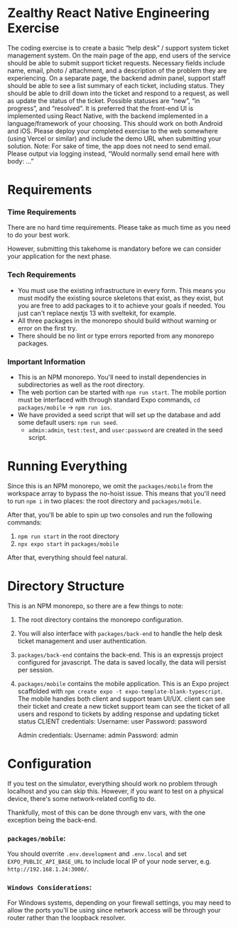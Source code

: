 # Zealthy React Native Engineering Exercise

The coding exercise is to create a basic “help desk” / support system ticket
management system.
On the main page of the app, end users of the service should be able to submit support
ticket requests. Necessary fields include name, email, photo / attachment, and a
description of the problem they are experiencing.
On a separate page, the backend admin panel, support staff should be able to see a list
summary of each ticket, including status. They should be able to drill down into the
ticket and respond to a request, as well as update the status of the ticket. Possible
statuses are “new”, “in progress”, and “resolved”.
It is preferred that the front-end UI is implemented using React Native, with the backend
implemented in a language/framework of your choosing. This should work on both
Android and iOS.
Please deploy your completed exercise to the web somewhere (using Vercel or similar)
and include the demo URL when submitting your solution.
Note: For sake of time, the app does not need to send email. Please output via logging
instead, “Would normally send email here with body: ...”

# Requirements
### Time Requirements
There are no hard time requirements. Please take as much time as you need to do
your best work.

However, submitting this takehome is mandatory before we can consider your
application for the next phase.

### Tech Requirements
* You must use the existing infrastructure in every form. This means you must
  modify the existing source skeletons that exist, as they exist, but you are
  free to add packages to it to achieve your goals if needed. You just can't
  replace nextjs 13 with sveltekit, for example.
* All three packages in the monorepo should build without warning or error on
  the first try.
* There should be no lint or type errors reported from any monorepo packages.

### Important Information
* This is an NPM monorepo. You'll need to install dependencies in subdirectories
  as well as the root directory.
* The web portion can be started with `npm run start`. The mobile portion must
  be interfaced with through standard Expo commands,
  `cd packages/mobile` -> `npm run ios`.
* We have provided a seed script that will set up the database and add some
  default users: `npm run seed`.
    * `admin:admin`, `test:test`, and `user:password` are created in the seed
      script.

# Running Everything
Since this is an NPM monorepo, we omit the `packages/mobile` from the workspace
array to bypass the no-hoist issue. This means that you'll need to run `npm i`
in two places: the root directory and `packages/mobile`.

After that, you'll be able to spin up two consoles and run the following
commands:

1. `npm run start` in the root directory
2. `npx expo start` in `packages/mobile`

After that, everything should feel natural.

# Directory Structure
This is an NPM monorepo, so there are a few things to note:
1. The root directory contains the monorepo configuration.
2. You will also interface with `packages/back-end` to handle the help desk ticket
   management and user authentication.
3. `packages/back-end` contains the back-end. This is an expressjs project
   configured for javascript. The data is saved locally, the data will persist
   per session.
4. `packages/mobile` contains the mobile application. This is an Expo project
   scaffolded with `npm create expo -t expo-template-blank-typescript`.
   The mobile handles both client and support team UI/UX.
   client can see their ticket and create a new ticket
   support team can see the ticket of all users and respond to tickets by adding
   response and updating ticket status
   CLIENT credentials:
   Username: user
   Password: password
   
   Admin credentials:
   Username: admin
   Password: admin

# Configuration
If you test on the simulator, everything should work no problem through
localhost and you can skip this. However, if you want to test on a physical
device, there's some network-related config to do.

Thankfully, most of this can be done through env vars, with the one exception
being the back-end.

### `packages/mobile`:

You should overrite `.env.development` and `.env.local` and
set `EXPO_PUBLIC_API_BASE_URL` to include local IP of your node server, e.g.
`http://192.168.1.24:3000/`.

### `Windows Considerations`:
For Windows systems, depending on your firewall settings, you may need to allow
the ports you'll be using since network access will be through your router
rather than the loopback resolver.
